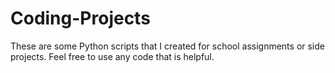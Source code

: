 # Coding-Projects

These are some Python scripts that I created for school assignments or side projects. Feel free to use any code that is helpful.
